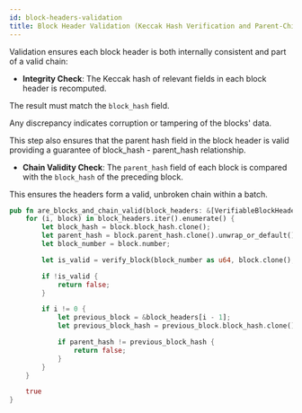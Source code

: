 ```yaml
---
id: block-headers-validation
title: Block Header Validation (Keccak Hash Verification and Parent-Child Relation)
---
```


Validation ensures each block header is both internally consistent and part of a valid chain:

- **Integrity Check**: The Keccak hash of relevant fields in each block header is recomputed.

The result must match the `block_hash` field.

Any discrepancy indicates corruption or tampering of the blocks' data.

This step also ensures that the parent hash field in the block header is valid providing a guarantee of block_hash - parent_hash relationship.

- **Chain Validity Check**: The `parent_hash` field of each block is compared with the `block_hash` of the preceding block.

This ensures the headers form a valid, unbroken chain within a batch.

```rust
pub fn are_blocks_and_chain_valid(block_headers: &[VerifiableBlockHeader], chain_id: u64) -> bool {
    for (i, block) in block_headers.iter().enumerate() {
        let block_hash = block.block_hash.clone();
        let parent_hash = block.parent_hash.clone().unwrap_or_default();
        let block_number = block.number;

        let is_valid = verify_block(block_number as u64, block.clone(), &block_hash, chain_id);

        if !is_valid {
            return false;
        }

        if i != 0 {
            let previous_block = &block_headers[i - 1];
            let previous_block_hash = previous_block.block_hash.clone();

            if parent_hash != previous_block_hash {
                return false;
            }
        }
    }

    true
}
```
